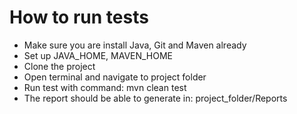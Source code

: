 # How to run tests
* Make sure you are install Java, Git and Maven already
* Set up JAVA_HOME, MAVEN_HOME
* Clone the project
* Open terminal and navigate to project folder
* Run test with command: mvn clean test
* The report should be able to generate in: project_folder/Reports
